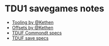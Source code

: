 TDU1 savegames notes
====================

- [Tooling by @Kethen](https://github.com/Kethen/TDU_savegame_account_editor)
- [Offsets by @Kethen](https://github.com/Kethen/TDU_savegame_account_editor/blob/main/offsets_and_formats.md)
- [TDUF Commondt specs](https://github.com/djey47/tduf/raw/master/lib-unlimited/src/main/resources/files/structures/PLAYERSAVE-COMMONDT-map.json)
- [TDUF save specs](https://github.com/djey47/tduf/raw/master/lib-unlimited/src/main/resources/files/structures/PLAYERSAVE-map.json)
